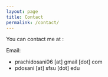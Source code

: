 ```yaml
---
layout: page
title: Contact
permalink: /contact/
---
```


You can contact me at : 

Email: 

- prachidosani06 [at] gmail [dot] com
- pdosani [at] sfsu [dot] edu

